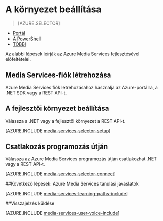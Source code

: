 <properties
    pageTitle="A környezet beállítása |} Microsoft Azure"
    description="Állítsa be a környezetet az Azure Media Services fejlesztésével."
    services="media-services"
    documentationCenter=""
    authors="Juliako"
    manager="erikre"
    editor=""/>

<tags
    ms.service="media-services"
    ms.workload="media"
    ms.tgt_pltfrm="na"
    ms.devlang="na"
    ms.topic="get-started-article"
    ms.date="10/12/2016"
    ms.author="juliako"/>

# <a name="set-up-your-environment"></a>A környezet beállítása

> [AZURE.SELECTOR]
- [Portál](media-services-portal-create-account.md)
- [A PowerShell](media-services-manage-with-powershell.md)
- [TÖBBI](https://msdn.microsoft.com/library/azure/dn167014.aspx)
<a id="create_account"></a>

Az alábbi lépések leírják az Azure Media Services fejlesztésével előfeltételei.

## <a name="create-a-media-services-account"></a>Media Services-fiók létrehozása

Azure Media Services fiók létrehozásához használja az Azure-portálra, a .NET SDK vagy a REST API-t.

<a id="setup_dev_env"></a>
## <a name="set-up-the-development-environment"></a>A fejlesztői környezet beállítása  

Válassza a .NET vagy a fejlesztői környezet a REST API-t.

[AZURE.INCLUDE [media-services-selector-setup](../../includes/media-services-selector-setup.md)]

<a id="connect"></a>
## <a name="connect-programmatically"></a>Csatlakozás programozás útján

Válassza az Azure Media Services programozás útján csatlakozhat .NET vagy a REST API-t.

[AZURE.INCLUDE [media-services-selector-connect](../../includes/media-services-selector-connect.md)]


##<a name="next-steps-azure-media-services-learning-paths"></a>Következő lépések: Azure Media Services tanulási javaslatok

[AZURE.INCLUDE [media-services-learning-paths-include](../../includes/media-services-learning-paths-include.md)]

##<a name="provide-feedback"></a>Visszajelzés küldése

[AZURE.INCLUDE [media-services-user-voice-include](../../includes/media-services-user-voice-include.md)]

